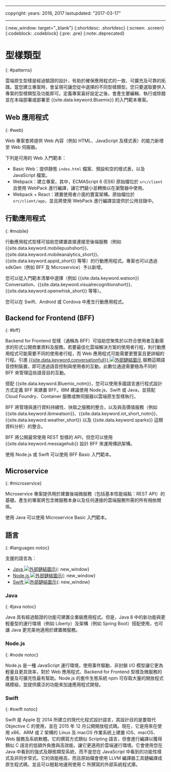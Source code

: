 
---

copyright:
  years: 2016, 2017
lastupdated: "2017-03-17"

---
{:new_window: target="_blank"}
{:shortdesc: .shortdesc}
{:screen: .screen}
{:codeblock: .codeblock}
{:pre: .pre}
{:note:.deprecated}

# 型樣類型
{: #patterns}

雲端原生型樣是經過驗證的設計，有助於確保應用程式的一致、可擴充及可靠的拓蹼。當您建立專案時，會呈現可讓您從中選擇的不同型樣類型。您只要選取要併入專案的型樣類型及功能即可。定義專案喜好設定之後，會產生要編輯、執行或除錯並在本端部署或部署至 {{site.data.keyword.Bluemix}} 的入門範本專案。

## Web 應用程式
{: #web}

Web 專案會將提供 Web 內容（例如 HTML、JavaScript 及樣式表）的能力新增至 Web 伺服器。

下列是可用的 Web 入門範本：

* Basic Web：提供靜態 `index.html` 檔案、預設和空的樣式表，以及 JavaScript 檔案。
* Webpack：建立專案，其中，ECMAScript 6 (ES6) 原始檔位於 `src/client` 且使用 WebPack 進行編譯，讓它們變小並轉換以在瀏覽器中使用。
* Webpack + React：建置使用者介面的豐富架構。原始檔位於 `src/client/app`，並且將使用 WebPack 進行編譯並提供於公用目錄中。


## 行動應用程式
{: #mobile}

行動應用程式型樣可協助您建置直接連接至後端服務（例如 {{site.data.keyword.mobilepushshort}}、{{site.data.keyword.mobileanalytics_short}}、{{site.data.keyword.appid_short}} 等等）的行動應用程式。專案也可以透過 sdkGen（例如 BFF 及 Microservice）予以新增。

您可以從入門範本清單中選擇（例如 {{site.data.keyword.watson}} Conversation、{{site.data.keyword.visualrecognitionshort}}、{{site.data.keyword.openwhisk_short}} 等等）。

您可以在 Swift、Android 或 Cordova 中產生行動應用程式。


## Backend for Frontend (BFF)
{: #bff}

Backend for Frontend 型樣（通稱為 BFF）可協助您聚焦於以符合使用者互動需求的形式公開商業資料及服務。若要最佳化雲端解決方案的使用者行程，則行動應用程式可能需要不同的使用者行程，而 Web 應用程式可能需要更豐富且更詳細的行程。引進 [{{site.data.keyword.conversationfull}} ![外部鏈結圖示](../icons/launch-glyph.svg "外部鏈結圖示")](https://www.ibm.com/watson/developercloud/conversation.html) 服務這類語音控制裝置，即可透過語音控制與使用者的互動。此數位通道需要極為不同的 BFF 來管理這些語音目的互動。

搭配 {{site.data.keyword.Bluemix_notm}}，您可以使用多國語言進行程式設計方式定義 BFF 來建置 BFF。IBM 建議使用 Node.js、Swift 或 Java，並搭配 Cloud Foundry、Container 服務或無伺服器以雲端原生型樣執行。

BFF 將管理與進行資料持續性、快取之服務的整合，以及與高價值服務（例如 {{site.data.keyword.ibmwatson}}、{{site.data.keyword.iot_short_notm}}、{{site.data.keyword.weather_short}} 以及 {{site.data.keyword.sparks}} 這類資料分析）的整合。

BFF 將公開最常使用 REST 型樣的 API，但您可以使用 {{site.data.keyword.messagehub}} 設計 BFF 來運用傳訊架構。

使用 Node.js 或 Swift 可以使用 BFF Basic 入門範本。


## Microservice
{: #microservice}

Microservice 專案提供用於建置後端微服務（包括基本性能端點：REST API）的基礎。產生的專案將包含微服務本身以及任何連接的雲端服務所需的所有相依關係。

使用 Java 可以使用 Microservice Basic 入門範本。

<!--
## Other
{: #other}

The Other pattern represents a project that consists of only the language-specific server-side web framework. It has all the other file assets to work with the project, such as needed libraries and config files.

Content to be provided by Karl Bishop.
-->


## 語言
{: #languages notoc}

支援的語言為：

   * [Java ![外部鏈結圖示](../icons/launch-glyph.svg "外部鏈結圖示")](../runtimes/liberty/getting-started.html){: new_window}
   * [Node.js ![外部鏈結圖示](../icons/launch-glyph.svg "外部鏈結圖示")](../runtimes/nodejs/getting-started.html){: new_window}
   * [Swift ![外部鏈結圖示](../icons/launch-glyph.svg "外部鏈結圖示")](../runtimes/swift/getting-started.html){: new_window}


### Java
{: #java notoc}

Java 具有經過驗證的功能可建置企業級應用程式。但是，Java 8 中的新功能與更輕量型的運行環境（例如 Liberty）及架構（例如 Spring Boot）搭配使用，也可讓 Java 更完美地適用於建置微服務。


### Node.js
{: #node notoc}

Node.js 是一種 JavaScript 運行環境，使用事件驅動、非封鎖 I/O 模型讓它更為輕量且更具效率，對於 Web 應用程式、Backend for Frontend 型樣及微服務的產量及可擴充性最有幫助。Node.js 的套件生態系統 npm 可存取大量的開放程式碼模組，並提供廣泛的功能來加速應用程式開發。


### Swift
{: #swift notoc}

Swift 是 Apple 在 2014 所建立的現代化程式設計語言，其設計目的是要取代 Objective C 的使用，並在 2015 年 12 月公開開放程式碼。現在，它是用來在使用 x86、ARM 或 Z 架構的 Linux 及 macOS 作業系統上建置 iOS、macOS、Web 服務及系統軟體。它的撰寫方式類似 Scripting 語言，但會進行編譯以獲得類似 C 語言的低額外負擔與高效能，讓它更適用於雲端運行環境。它會使用您在 Java 中看到的強式及靜態類型系統，而不是您在 JavaScript 中看到的功能性樣式及非同步常式。它的效能極高，而且原始檔會使用 LLVM 編譯器工具鏈編譯成原生程式碼，並且可以輕鬆地運用使用 C 所撰寫的外部系統程式庫。
